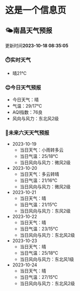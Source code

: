# 这是一个信息页 
## 🌤️**南昌**天气预报
更新时间**2023-10-18 08:35:05**
### ⏱️实时天气
- 晴21℃
### 😊今日天气预报
- 今日天气：晴
- 气温：29/17℃
- AQI指数：76良
- 风向与风力：东北风2级
### 🤩未来六天天气预报
- 2023-10-19
  - 当日天气：小雨转多云
  - 当日气温：25/18℃
  - 当日风向与风力：微风2级
- 2023-10-20
  - 当日天气：多云转晴
  - 当日气温：21/16℃
  - 当日风向与风力：微风2级
- 2023-10-21
  - 当日天气：晴
  - 当日气温：21/15℃
  - 当日风向与风力：东风2级
- 2023-10-22
  - 当日天气：晴
  - 当日气温：23/15℃
  - 当日风向与风力：东北风2级
- 2023-10-23
  - 当日天气：晴
  - 当日气温：25/18℃
  - 当日风向与风力：东北风1级
- 2023-10-24
  - 当日天气：晴
  - 当日气温：27/15℃
  - 当日风向与风力：东北风2级

